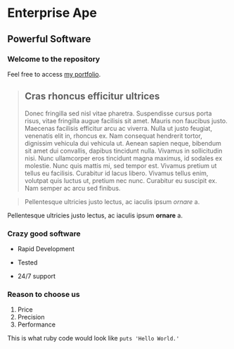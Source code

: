 Enterprise Ape
==============

Powerful Software
-----------------

### Welcome to the repository

Feel free to access [my portfolio](http://https://github.com/djboy71).

> ## Cras rhoncus efficitur ultrices
>
> Donec fringilla sed nisl vitae pharetra. Suspendisse cursus porta risus, vitae fringilla augue facilisis sit amet. Mauris non faucibus justo. Maecenas facilisis efficitur arcu ac viverra. Nulla ut justo feugiat, venenatis elit in, rhoncus ex. Nam consequat hendrerit tortor, dignissim vehicula dui vehicula ut. Aenean sapien neque, bibendum sit amet dui convallis, dapibus tincidunt nulla. Vivamus in sollicitudin nisi. Nunc ullamcorper eros tincidunt magna maximus, id sodales ex molestie. Nunc quis mattis mi, sed tempor est. Vivamus pretium ut tellus eu facilisis. Curabitur id lacus libero. Vivamus tellus enim, volutpat quis luctus ut, pretium nec nunc. Curabitur eu suscipit ex. Nam semper ac arcu sed finibus.

> Pellentesque ultricies justo lectus, ac iaculis ipsum *ornare* a.

Pellentesque ultricies justo lectus, ac iaculis ipsum **ornare** a.

### Crazy good software
* Rapid Development
+ Tested
- 24/7 support

### Reason to choose us
1. Price
2. Precision
3. Performance

This is what ruby code would look like `puts 'Hello World.'`
